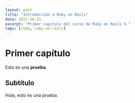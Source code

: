 ```yaml
---
layout: post
title: "Introducción a Ruby on Rails"
date: 2017-10-21
excerpt: "Primer capítulo del curso de Ruby on Rails 5."
tags: [ruby, ruby-on-rails]
---
```


**Primer capítulo**
===
Esto es una **prueba**.

Subtítulo
---
Hola, esto es una prueba.
